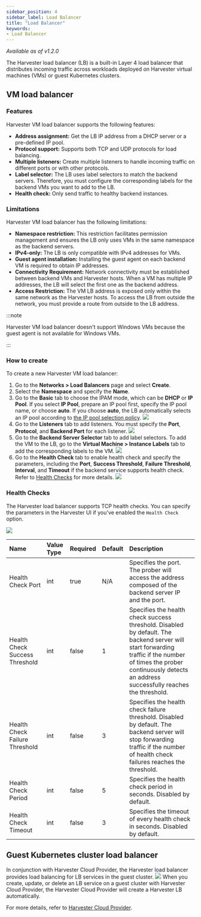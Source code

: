 ```yaml
---
sidebar_position: 4
sidebar_label: Load Balancer
title: "Load Balancer"
keywords:
- Load Balancer
---
```


<head>
  <link rel="canonical" href="https://docs.harvesterhci.io/v1.6/networking/loadbalancer"/>
</head>

_Available as of v1.2.0_

The Harvester load balancer (LB) is a built-in Layer 4 load balancer that distributes incoming traffic across workloads deployed on Harvester virtual machines (VMs) or guest Kubernetes clusters.

## VM load balancer

### Features
Harvester VM load balancer supports the following features:

- **Address assignment:** Get the LB IP address from a DHCP server or a pre-defined IP pool.
- **Protocol support:** Supports both TCP and UDP protocols for load balancing.
- **Multiple listeners:** Create multiple listeners to handle incoming traffic on different ports or with other protocols.
- **Label selector:** The LB uses label selectors to match the backend servers. Therefore, you must configure the corresponding labels for the backend VMs you want to add to the LB.
- **Health check:** Only send traffic to healthy backend instances.
 
### Limitations
Harvester VM load balancer has the following limitations:

- **Namespace restriction:** This restriction facilitates permission management and ensures the LB only uses VMs in the same namespace as the backend servers.
- **IPv4-only:** The LB is only compatible with IPv4 addresses for VMs.
- **Guest agent installation:** Installing the guest agent on each backend VM is required to obtain IP addresses. 
- **Connectivity Requirement:** Network connectivity must be established between backend VMs and Harvester hosts. When a VM has multiple IP addresses, the LB will select the first one as the backend address.
- **Access Restriction:** The VM LB address is exposed only within the same network as the Harvester hosts. To access the LB from outside the network, you must provide a route from outside to the LB address.

:::note

Harvester VM load balancer doesn't support Windows VMs because the guest agent is not available for Windows VMs.

:::

### How to create 
To create a new Harvester VM load balancer:
1. Go to the **Networks > Load Balancers** page and select **Create**.
1. Select the **Namespace** and specify the **Name**.
1. Go to the **Basic** tab to choose the IPAM mode, which can be **DHCP** or **IP Pool**. If you select **IP Pool**, prepare an IP pool first, specify the IP pool name, or choose **auto**. If you choose **auto**, the LB automatically selects an IP pool according to [the IP pool selection policy](/networking/ippool.md/#selection-policy).
   ![](/img/v1.2/networking/create-lb-01.png)
1. Go to the **Listeners** tab to add listeners. You must specify the **Port**, **Protocol**, and **Backend Port** for each listener.
   ![](/img/v1.2/networking/create-lb-02.png)
1. Go to the **Backend Server Selector** tab to add label selectors. To add the VM to the LB, go to the **Virtual Machine > Instance Labels** tab to add the corresponding labels to the VM.
   ![](/img/v1.2/networking/create-lb-03.png)
1. Go to the **Health Check** tab to enable health check and specify the parameters, including the **Port**, **Success Threshold**, **Failure Threshold**, **Interval**, and **Timeout** if the backend service supports health check. Refer to [Health Checks](#health-checks) for more details.
   ![](/img/v1.2/networking/create-lb-04.png)

### Health Checks
The Harvester load balancer supports TCP health checks. You can specify the parameters in the Harvester UI if you've enabled the `Health Check` option.

![](/img/v1.2/networking/health-check.png)

| Name                           | Value Type | Required | Default | Description |
|:-------------------------------|:-----------|:---|:--------|:---|
| Health Check Port              | int        | true | N/A     | Specifies the port. The prober will access the address composed of the backend server IP and the port.
| Health Check Success Threshold | int     | false | 1       | Specifies the health check success threshold. Disabled by default. The backend server will start forwarding traffic if the number of times the prober continuously detects an address successfully reaches the threshold.
| Health Check Failure Threshold | int     | false | 3       | Specifies the health check failure threshold. Disabled by default. The backend server will stop forwarding traffic if the number of health check failures reaches the threshold.
| Health Check Period            | int     | false | 5       |  Specifies the health check period in seconds. Disabled by default.
| Health Check Timeout           | int     | false | 3       | Specifies the timeout of every health check in seconds. Disabled by default.

## Guest Kubernetes cluster load balancer
In conjunction with Harvester Cloud Provider, the Harvester load balancer provides load balancing for LB services in the guest cluster.
   ![](/img/v1.2/networking/guest-kubernetes-cluster-lb.png)
When you create, update, or delete an LB service on a guest cluster with Harvester Cloud Provider, the Harvester Cloud Provider will create a Harvester LB automatically.

For more details, refer to [Harvester Cloud Provider](/rancher/cloud-provider.md).
